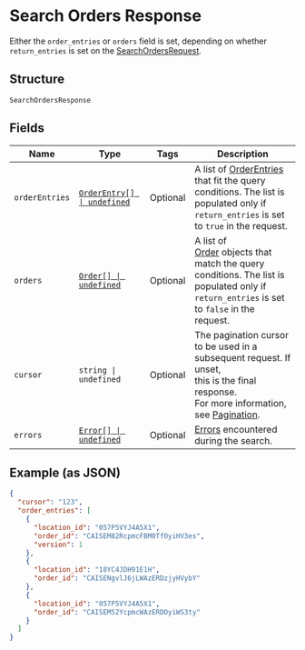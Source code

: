 
# Search Orders Response

Either the `order_entries` or `orders` field is set, depending on whether
`return_entries` is set on the [SearchOrdersRequest](../../doc/api/orders.md#search-orders).

## Structure

`SearchOrdersResponse`

## Fields

| Name | Type | Tags | Description |
|  --- | --- | --- | --- |
| `orderEntries` | [`OrderEntry[] \| undefined`](../../doc/models/order-entry.md) | Optional | A list of [OrderEntries](../../doc/models/order-entry.md) that fit the query<br>conditions. The list is populated only if `return_entries` is set to `true` in the request. |
| `orders` | [`Order[] \| undefined`](../../doc/models/order.md) | Optional | A list of<br>[Order](../../doc/models/order.md) objects that match the query conditions. The list is populated only if<br>`return_entries` is set to `false` in the request. |
| `cursor` | `string \| undefined` | Optional | The pagination cursor to be used in a subsequent request. If unset,<br>this is the final response.<br>For more information, see [Pagination](https://developer.squareup.com/docs/basics/api101/pagination). |
| `errors` | [`Error[] \| undefined`](../../doc/models/error.md) | Optional | [Errors](../../doc/models/error.md) encountered during the search. |

## Example (as JSON)

```json
{
  "cursor": "123",
  "order_entries": [
    {
      "location_id": "057P5VYJ4A5X1",
      "order_id": "CAISEM82RcpmcFBM0TfOyiHV3es",
      "version": 1
    },
    {
      "location_id": "18YC4JDH91E1H",
      "order_id": "CAISENgvlJ6jLWAzERDzjyHVybY"
    },
    {
      "location_id": "057P5VYJ4A5X1",
      "order_id": "CAISEM52YcpmcWAzERDOyiWS3ty"
    }
  ]
}
```

